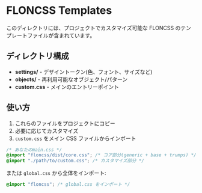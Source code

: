 # FLONCSS Templates

このディレクトリには、プロジェクトでカスタマイズ可能な FLONCSS のテンプレートファイルが含まれています。

## ディレクトリ構成

- **settings/** - デザイントークン(色、フォント、サイズなど)
- **objects/** - 再利用可能なオブジェクト/パターン
- **custom.css** - メインのエントリーポイント

## 使い方

1. これらのファイルをプロジェクトにコピー
2. 必要に応じてカスタマイズ
3. `custom.css` をメイン CSS ファイルからインポート

```css
/* あなたのmain.css */
@import "floncss/dist/core.css"; /* コア部分(generic + base + trumps) */
@import "./path/to/custom.css"; /* カスタマイズ部分 */
```

または `global.css` から全体をインポート:

```css
@import "floncss"; /* global.css をインポート */
```
